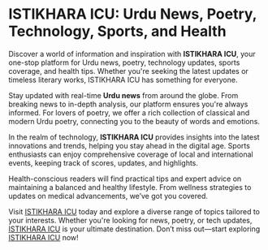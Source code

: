 # ISTIKHARA ICU: Urdu News, Poetry, Technology, Sports, and Health

Discover a world of information and inspiration with **ISTIKHARA ICU**, your one-stop platform for Urdu news, poetry, technology updates, sports coverage, and health tips. Whether you're seeking the latest updates or timeless literary works, ISTIKHARA ICU has something for everyone.

Stay updated with real-time **Urdu news** from around the globe. From breaking news to in-depth analysis, our platform ensures you're always informed. For lovers of poetry, we offer a rich collection of classical and modern Urdu poetry, connecting you to the beauty of words and emotions.

In the realm of technology, **ISTIKHARA ICU** provides insights into the latest innovations and trends, helping you stay ahead in the digital age. Sports enthusiasts can enjoy comprehensive coverage of local and international events, keeping track of scores, updates, and highlights.

Health-conscious readers will find practical tips and expert advice on maintaining a balanced and healthy lifestyle. From wellness strategies to updates on medical advancements, we’ve got you covered.

Visit [ISTIKHARA ICU](https://istikhara.icu/) today and explore a diverse range of topics tailored to your interests. Whether you're looking for news, poetry, or tech updates, [ISTIKHARA ICU](https://istikhara.icu/) is your ultimate destination. Don’t miss out—start exploring [ISTIKHARA ICU](https://istikhara.icu/) now!

